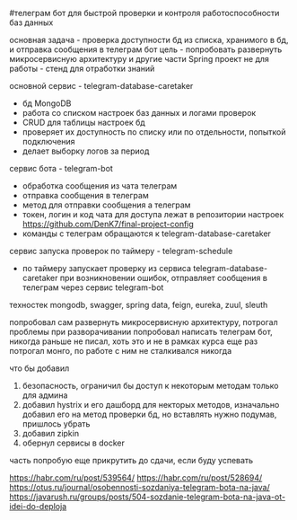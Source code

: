 #телеграм бот для быстрой проверки и контроля работоспособности баз данных

основная задача - проверка доступности бд из списка, хранимого в бд, и отправка сообщения в телеграм бот
цель - попробовать развернуть микросервисную архитектуру и другие части Spring
проект не для работы - стенд для отработки знаний

основной сервис - telegram-database-caretaker
- бд MongoDB
- работа со списком настроек баз данных и логами проверок
- CRUD для таблицы настроек бд
- проверяет их доступность по списку или по отдельности, попыткой подключения
- делает выборку логов за период

сервис бота - telegram-bot
- обработка сообщения из чата телеграм
- отправка сообщения в телеграм
- метод для отправки сообщения а телеграм
- токен, логин и код чата для доступа лежат в репозитории настроек
  https://github.com/DenK7/final-project-config
- команды с телеграм обращаются к telegram-database-caretaker

сервис запуска проверок по таймеру - telegram-schedule
- по таймеру запускает проверку из сервиса telegram-database-caretaker
при возникновении ошибок, отправляет сообщения в телеграм через сервис telegram-bot

техностек
mongodb, swagger, spring data, feign, eureka, zuul, sleuth

попробовал сам развернуть микросервисную архитектуру, потрогал проблемы при разворачивании
попробовал написать телеграм бот, никогда раньше не писал, хоть это и не в рамках курса
еще раз потрогал монго, по работе с ним не сталкивался никогда

что бы добавил
1. безопасность, ограничил бы доступ к некоторым методам только для админа
2. добавил hystrix и его дашборд для некторых методов, изначально добавил его на метод проверки бд, но вставлять нужно подумав, пришлось убрать
3. добавил zipkin
4. обернул сервисы в docker 

часть попробую еще прикрутить до сдачи, если буду успевать


https://habr.com/ru/post/539564/
https://habr.com/ru/post/528694/
https://otus.ru/journal/osobennosti-sozdaniya-telegram-bota-na-java/
https://javarush.ru/groups/posts/504-sozdanie-telegram-bota-na-java-ot-idei-do-deploja